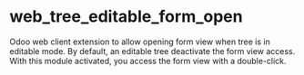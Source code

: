 # web_tree_editable_form_open
Odoo web client extension to allow opening form view when tree is in editable mode. 
By default, an editable tree deactivate the form view access. 
With this module activated, you access the form view with a double-click.
